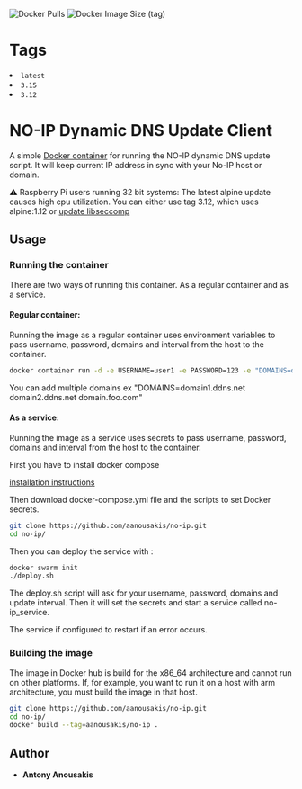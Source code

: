 ![Docker Pulls](https://img.shields.io/docker/pulls/aanousakis/no-ip?style=plastic)
![Docker Image Size (tag)](https://img.shields.io/docker/image-size/aanousakis/no-ip/latest)

# Tags

<li><code>latest</code></li>
<li><code>3.15</code></li>
<li><code>3.12</code></li>

# NO-IP Dynamic DNS Update Client

A simple [Docker container](https://hub.docker.com/r/aanousakis/no-ip) for running the NO-IP dynamic DNS update script. It will keep current IP address in sync with your No-IP host or domain.

⚠️ Raspberry Pi users running 32 bit systems: The latest alpine update causes high cpu utilization. You can either use tag 3.12, which uses alpine:1.12 or [update libseccomp](https://github.com/alpinelinux/docker-alpine/issues/135#issuecomment-812287338)

## Usage

### Running  the container
   
There are two ways of running this container. As a regular container and as a service.

#### Regular container:
Running the image as a regular container uses environment variables to pass username, password, domains and interval from the host to the container. 



```bash
docker container run -d -e USERNAME=user1 -e PASSWORD=123 -e "DOMAINS=domain1.ddns.net" -e INTERVAL=5 aanousakis/no-ip

```
You can add multiple domains ex "DOMAINS=domain1.ddns.net domain2.ddns.net domain.foo.com"

#### As a service:
Running the image as a service uses secrets to pass username, password, domains and interval from the host to the container.

First you have to install docker compose

[installation instructions](https://docs.docker.com/compose/install/)

Then download docker-compose.yml file and the scripts to set Docker secrets. 

```bash
git clone https://github.com/aanousakis/no-ip.git    
cd no-ip/
```

Then you can deploy the service with :


```bash
docker swarm init
./deploy.sh 
```
The deploy.sh script will ask for your username, password, domains and update interval. Then it will set the secrets and start a service called no-ip_service. 

The service if configured to restart if an error occurs.


### Building the image
The image in Docker hub is build for the x86_64 architecture and cannot run on other platforms. If, for example, you want to run it on a host with arm architecture, you must build the image in that host.

```bash
git clone https://github.com/aanousakis/no-ip.git    
cd no-ip/
docker build --tag=aanousakis/no-ip .

```
## Author

* **Antony Anousakis**
